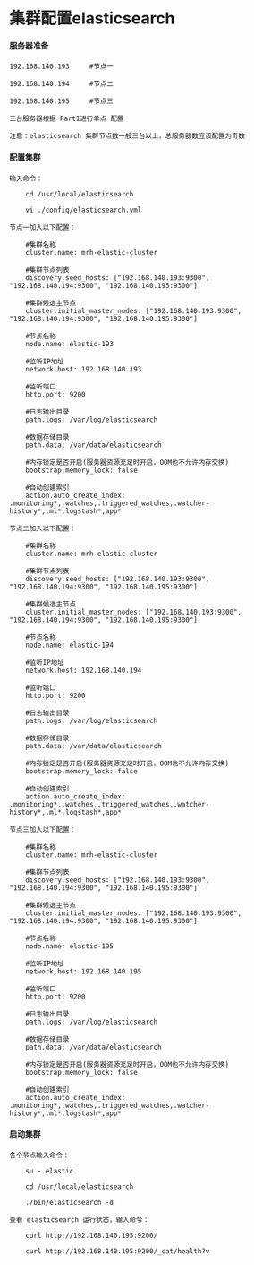 
# 集群配置elasticsearch

#### 服务器准备

	192.168.140.193		#节点一
	
	192.168.140.194		#节点二
	
	192.168.140.195		#节点三
	
	三台服务器根据 Part1进行单点 配置
	
	注意：elasticsearch 集群节点数一般三台以上，总服务器数应该配置为奇数

#### 配置集群

	输入命令：
		
		cd /usr/local/elasticsearch
		
		vi ./config/elasticsearch.yml
	
	节点一加入以下配置：
		
		#集群名称
		cluster.name: mrh-elastic-cluster
		
		#集群节点列表
		discovery.seed_hosts: ["192.168.140.193:9300", "192.168.140.194:9300", "192.168.140.195:9300"]
		
		#集群候选主节点
		cluster.initial_master_nodes: ["192.168.140.193:9300", "192.168.140.194:9300", "192.168.140.195:9300"]
		
		#节点名称
		node.name: elastic-193
		
		#监听IP地址
		network.host: 192.168.140.193
		
		#监听端口
		http.port: 9200
		
		#日志输出目录
		path.logs: /var/log/elasticsearch
		
		#数据存储目录
		path.data: /var/data/elasticsearch
		
		#内存锁定是否开启(服务器资源充足时开启，OOM也不允许内存交换)
		bootstrap.memory_lock: false
		
		#自动创建索引
		action.auto_create_index: .monitoring*,.watches,.triggered_watches,.watcher-history*,.ml*,logstash*,app*
	
	节点二加入以下配置：
		
		#集群名称
		cluster.name: mrh-elastic-cluster
		
		#集群节点列表
		discovery.seed_hosts: ["192.168.140.193:9300", "192.168.140.194:9300", "192.168.140.195:9300"]
		
		#集群候选主节点
		cluster.initial_master_nodes: ["192.168.140.193:9300", "192.168.140.194:9300", "192.168.140.195:9300"]
		
		#节点名称
		node.name: elastic-194
		
		#监听IP地址
		network.host: 192.168.140.194
		
		#监听端口
		http.port: 9200
		
		#日志输出目录
		path.logs: /var/log/elasticsearch
		
		#数据存储目录
		path.data: /var/data/elasticsearch
		
		#内存锁定是否开启(服务器资源充足时开启，OOM也不允许内存交换)
		bootstrap.memory_lock: false
		
		#自动创建索引
		action.auto_create_index: .monitoring*,.watches,.triggered_watches,.watcher-history*,.ml*,logstash*,app*
	
	节点三加入以下配置：
		
		#集群名称
		cluster.name: mrh-elastic-cluster
		
		#集群节点列表
		discovery.seed_hosts: ["192.168.140.193:9300", "192.168.140.194:9300", "192.168.140.195:9300"]
		
		#集群候选主节点
		cluster.initial_master_nodes: ["192.168.140.193:9300", "192.168.140.194:9300", "192.168.140.195:9300"]
		
		#节点名称
		node.name: elastic-195
		
		#监听IP地址
		network.host: 192.168.140.195
		
		#监听端口
		http.port: 9200
		
		#日志输出目录
		path.logs: /var/log/elasticsearch
		
		#数据存储目录
		path.data: /var/data/elasticsearch
		
		#内存锁定是否开启(服务器资源充足时开启，OOM也不允许内存交换)
		bootstrap.memory_lock: false
		
		#自动创建索引
		action.auto_create_index: .monitoring*,.watches,.triggered_watches,.watcher-history*,.ml*,logstash*,app*

#### 启动集群

	各个节点输入命令：
	
		su - elastic
		
		cd /usr/local/elasticsearch
		
		./bin/elasticsearch -d
	
	查看 elasticsearch 运行状态，输入命令：
		
		curl http://192.168.140.195:9200/
		
		curl http://192.168.140.195:9200/_cat/health?v


